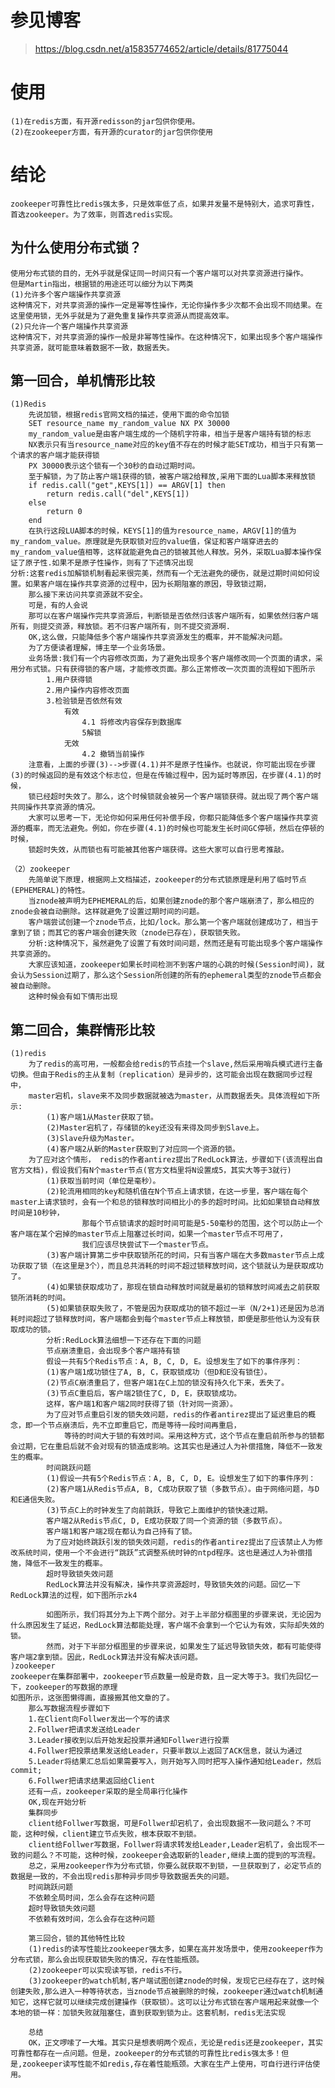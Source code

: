 # 参见博客
>https://blog.csdn.net/a15835774652/article/details/81775044

# 使用
    
    (1)在redis方面，有开源redisson的jar包供你使用。
    (2)在zookeeper方面，有开源的curator的jar包供你使用
    
# 结论
    
    zookeeper可靠性比redis强太多，只是效率低了点，如果并发量不是特别大，追求可靠性，首选zookeeper。为了效率，则首选redis实现。
    
## 为什么使用分布式锁？

    使用分布式锁的目的，无外乎就是保证同一时间只有一个客户端可以对共享资源进行操作。
    但是Martin指出，根据锁的用途还可以细分为以下两类
    (1)允许多个客户端操作共享资源
    这种情况下，对共享资源的操作一定是幂等性操作，无论你操作多少次都不会出现不同结果。在这里使用锁，无外乎就是为了避免重复操作共享资源从而提高效率。
    (2)只允许一个客户端操作共享资源
    这种情况下，对共享资源的操作一般是非幂等性操作。在这种情况下，如果出现多个客户端操作共享资源，就可能意味着数据不一致，数据丢失。
    
## 第一回合，单机情形比较
    
    (1)Redis
        先说加锁，根据redis官网文档的描述，使用下面的命令加锁
        SET resource_name my_random_value NX PX 30000
        my_random_value是由客户端生成的一个随机字符串，相当于是客户端持有锁的标志
        NX表示只有当resource_name对应的key值不存在的时候才能SET成功，相当于只有第一个请求的客户端才能获得锁
        PX 30000表示这个锁有一个30秒的自动过期时间。
        至于解锁，为了防止客户端1获得的锁，被客户端2给释放,采用下面的Lua脚本来释放锁
        if redis.call("get",KEYS[1]) == ARGV[1] then
            return redis.call("del",KEYS[1])
        else
            return 0
        end
        在执行这段LUA脚本的时候，KEYS[1]的值为resource_name，ARGV[1]的值为my_random_value。原理就是先获取锁对应的value值，保证和客户端穿进去的my_random_value值相等，这样就能避免自己的锁被其他人释放。另外，采取Lua脚本操作保证了原子性.如果不是原子性操作，则有了下述情况出现
    分析:这套redis加解锁机制看起来很完美，然而有一个无法避免的硬伤，就是过期时间如何设置。如果客户端在操作共享资源的过程中，因为长期阻塞的原因，导致锁过期，
        那么接下来访问共享资源就不安全。
        可是，有的人会说
        那可以在客户端操作完共享资源后，判断锁是否依然归该客户端所有，如果依然归客户端所有，则提交资源，释放锁。若不归客户端所有，则不提交资源啊.
        OK,这么做，只能降低多个客户端操作共享资源发生的概率，并不能解决问题。
        为了方便读者理解，博主举一个业务场景。
        业务场景:我们有一个内容修改页面，为了避免出现多个客户端修改同一个页面的请求，采用分布式锁。只有获得锁的客户端，才能修改页面。那么正常修改一次页面的流程如下图所示
            1.用户获得锁
            2.用户操作内容修改页面
            3.检验锁是否依然有效
                有效
                    4.1 将修改内容保存到数据库
                    5解锁
                无效
                    4.2 撤销当前操作
        注意看，上面的步骤(3)-->步骤(4.1)并不是原子性操作。也就说，你可能出现在步骤(3)的时候返回的是有效这个标志位，但是在传输过程中，因为延时等原因，在步骤(4.1)的时候，
        锁已经超时失效了。那么，这个时候锁就会被另一个客户端锁获得。就出现了两个客户端共同操作共享资源的情况。
        大家可以思考一下，无论你如何采用任何补偿手段，你都只能降低多个客户端操作共享资源的概率，而无法避免。例如，你在步骤(4.1)的时候也可能发生长时间GC停顿，然后在停顿的时候，
        锁超时失效，从而锁也有可能被其他客户端获得。这些大家可以自行思考推敲。

    （2）zookeeper
        先简单说下原理，根据网上文档描述，zookeeper的分布式锁原理是利用了临时节点(EPHEMERAL)的特性。
        当znode被声明为EPHEMERAL的后，如果创建znode的那个客户端崩溃了，那么相应的znode会被自动删除。这样就避免了设置过期时间的问题。
        客户端尝试创建一个znode节点，比如/lock。那么第一个客户端就创建成功了，相当于拿到了锁；而其它的客户端会创建失败（znode已存在），获取锁失败。
        分析:这种情况下，虽然避免了设置了有效时间问题，然而还是有可能出现多个客户端操作共享资源的。
        大家应该知道，zookeeper如果长时间检测不到客户端的心跳的时候(Session时间)，就会认为Session过期了，那么这个Session所创建的所有的ephemeral类型的znode节点都会被自动删除。
        这种时候会有如下情形出现

## 第二回合，集群情形比较

    (1)redis
        为了redis的高可用，一般都会给redis的节点挂一个slave,然后采用哨兵模式进行主备切换。但由于Redis的主从复制（replication）是异步的，这可能会出现在数据同步过程中，
        master宕机，slave来不及同步数据就被选为master，从而数据丢失。具体流程如下所示:
            (1)客户端1从Master获取了锁。
            (2)Master宕机了，存储锁的key还没有来得及同步到Slave上。
            (3)Slave升级为Master。
            (4)客户端2从新的Master获取到了对应同一个资源的锁。
        为了应对这个情形， redis的作者antirez提出了RedLock算法，步骤如下(该流程出自官方文档)，假设我们有N个master节点(官方文档里将N设置成5，其实大等于3就行)
            (1)获取当前时间（单位是毫秒）。
            (2)轮流用相同的key和随机值在N个节点上请求锁，在这一步里，客户端在每个master上请求锁时，会有一个和总的锁释放时间相比小的多的超时时间。比如如果锁自动释放时间是10秒钟，
                    那每个节点锁请求的超时时间可能是5-50毫秒的范围，这个可以防止一个客户端在某个宕掉的master节点上阻塞过长时间，如果一个master节点不可用了，
                    我们应该尽快尝试下一个master节点。
            (3)客户端计算第二步中获取锁所花的时间，只有当客户端在大多数master节点上成功获取了锁（在这里是3个），而且总共消耗的时间不超过锁释放时间，这个锁就认为是获取成功了。
            (4)如果锁获取成功了，那现在锁自动释放时间就是最初的锁释放时间减去之前获取锁所消耗的时间。
            (5)如果锁获取失败了，不管是因为获取成功的锁不超过一半（N/2+1)还是因为总消耗时间超过了锁释放时间，客户端都会到每个master节点上释放锁，即便是那些他认为没有获取成功的锁。
            分析:RedLock算法细想一下还存在下面的问题
            节点崩溃重启，会出现多个客户端持有锁
            假设一共有5个Redis节点：A, B, C, D, E。设想发生了如下的事件序列：
            (1)客户端1成功锁住了A, B, C，获取锁成功（但D和E没有锁住）。
            (2)节点C崩溃重启了，但客户端1在C上加的锁没有持久化下来，丢失了。
            (3)节点C重启后，客户端2锁住了C, D, E，获取锁成功。
            这样，客户端1和客户端2同时获得了锁（针对同一资源）。
            为了应对节点重启引发的锁失效问题，redis的作者antirez提出了延迟重启的概念，即一个节点崩溃后，先不立即重启它，而是等待一段时间再重启，
                等待的时间大于锁的有效时间。采用这种方式，这个节点在重启前所参与的锁都会过期，它在重启后就不会对现有的锁造成影响。这其实也是通过人为补偿措施，降低不一致发生的概率。
            时间跳跃问题
            (1)假设一共有5个Redis节点：A, B, C, D, E。设想发生了如下的事件序列：
            (2)客户端1从Redis节点A, B, C成功获取了锁（多数节点）。由于网络问题，与D和E通信失败。
            (3)节点C上的时钟发生了向前跳跃，导致它上面维护的锁快速过期。
            客户端2从Redis节点C, D, E成功获取了同一个资源的锁（多数节点）。
            客户端1和客户端2现在都认为自己持有了锁。
            为了应对始终跳跃引发的锁失效问题，redis的作者antirez提出了应该禁止人为修改系统时间，使用一个不会进行“跳跃”式调整系统时钟的ntpd程序。这也是通过人为补偿措施，降低不一致发生的概率。
            超时导致锁失效问题
            RedLock算法并没有解决，操作共享资源超时，导致锁失效的问题。回忆一下RedLock算法的过程，如下图所示zk4
            
            如图所示，我们将其分为上下两个部分。对于上半部分框图里的步骤来说，无论因为什么原因发生了延迟，RedLock算法都能处理，客户端不会拿到一个它认为有效，实际却失效的锁。
            然而，对于下半部分框图里的步骤来说，如果发生了延迟导致锁失效，都有可能使得客户端2拿到锁。因此，RedLock算法并没有解决该问题。
    )zookeeper
    zookeeper在集群部署中，zookeeper节点数量一般是奇数，且一定大等于3。我们先回忆一下，zookeeper的写数据的原理
    如图所示，这张图懒得画，直接搬其他文章的了。
        那么写数据流程步骤如下
        1.在Client向Follwer发出一个写的请求
        2.Follwer把请求发送给Leader
        3.Leader接收到以后开始发起投票并通知Follwer进行投票
        4.Follwer把投票结果发送给Leader，只要半数以上返回了ACK信息，就认为通过
        5.Leader将结果汇总后如果需要写入，则开始写入同时把写入操作通知给Leader，然后commit;
        6.Follwer把请求结果返回给Client
        还有一点，zookeeper采取的是全局串行化操作
        OK,现在开始分析
        集群同步
        client给Follwer写数据，可是Follwer却宕机了，会出现数据不一致问题么？不可能，这种时候，client建立节点失败，根本获取不到锁。
        client给Follwer写数据，Follwer将请求转发给Leader,Leader宕机了，会出现不一致的问题么？不可能，这种时候，zookeeper会选取新的leader,继续上面的提到的写流程。
        总之，采用zookeeper作为分布式锁，你要么就获取不到锁，一旦获取到了，必定节点的数据是一致的，不会出现redis那种异步同步导致数据丢失的问题。
        时间跳跃问题
        不依赖全局时间，怎么会存在这种问题
        超时导致锁失效问题
        不依赖有效时间，怎么会存在这种问题
        
        第三回合，锁的其他特性比较
        (1)redis的读写性能比zookeeper强太多，如果在高并发场景中，使用zookeeper作为分布式锁，那么会出现获取锁失败的情况，存在性能瓶颈。
        (2)zookeeper可以实现读写锁，redis不行。
        (3)zookeeper的watch机制,客户端试图创建znode的时候，发现它已经存在了，这时候创建失败,那么进入一种等待状态，当znode节点被删除的时候，zookeeper通过watch机制通知它，这样它就可以继续完成创建操作（获取锁）。这可以让分布式锁在客户端用起来就像一个本地的锁一样：加锁失败就阻塞住，直到获取到锁为止。这套机制，redis无法实现
        
        总结
        OK，正文啰嗦了一大堆。其实只是想表明两个观点，无论是redis还是zookeeper，其实可靠性都存在一点问题。但是，zookeeper的分布式锁的可靠性比redis强太多！但是,zookeeper读写性能不如redis,存在着性能瓶颈。大家在生产上使用，可自行进行评估使用。
